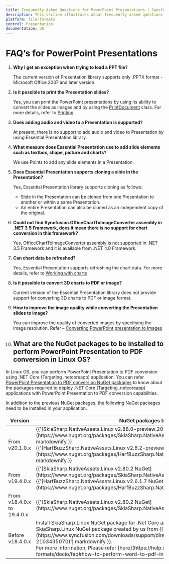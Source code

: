 ```yaml
---
title: Frequently Asked Questions for PowerPoint Presentations | Syncfusion
description: This section illustrates about frequently asked questions in various options by using Essential Syncfusion Presentation library.
platform: file-formats
control: Presentation
documentation: UG
---
```

# FAQ’s for PowerPoint Presentations

1. **Why I get an exception when trying to load a PPT file?**

   The current version of Presentation library supports only .PPTX format - Microsoft Office 2007 and later version.

2. **Is it possible to print the Presentation slides?**

   Yes, you can print the PowerPoint presentations by using its ability to convert the slides as images and by using the [PrintDocument](https://msdn.microsoft.com/en-us/library/system.drawing.printing.printdocument(v=vs.110).aspx# "") class. For more details, refer to [Printing](http://www.google.com/# "")

3. **Does adding audio and video to a Presentation is supported?**

   At present, there is no support to add audio and video to Presentation by using Essential Presentation library.

4. **What measure does Essential Presentation use to add slide elements such as textbox, shape, picture and charts?**

   We use Points to add any slide elements in a Presentation.

5. **Does Essential Presentation supports cloning a slide in the Presentation?**

   Yes, Essential Presentation library supports cloning as follows:

   * Slide in the Presentation can be cloned from one Presentation to another or within a same Presentation.
   * An entire Presentation can also be cloned as an independent copy of the original.
   
6. **Could not find Syncfusion.OfficeChartToImageConverter assembly in .NET 3.5 Framework, does it mean there is no support for chart conversion in this framework?**

   Yes, OfficeChartToImageConverter assembly is not supported in .NET 3.5 Framework and it is available from .NET 4.0 Framework.

7. **Can chart data be refreshed?**

   Yes, Essential Presentation supports refreshing the chart data. For more details, refer to [Working with charts](/file-formats/presentation/working-with-charts)

8. **Is it possible to convert 3D charts to PDF or image?**

   Current version of the Essential Presentation library does not provide support for converting 3D charts to PDF or image format.

9. **How to improve the image quality while converting the Presentation slides to image?**
   
   You can improve the quality of converted images by specifying the image resolution. Refer – [Converting PowerPoint presentation to Images](/file-formats/presentation/getting-started#converting-powerpoint-presentation-to-images)

10. ## What are the NuGet packages to be installed to perform PowerPoint Presentation to PDF conversion in Linux OS?

In Linux OS, you can perform PowerPoint Presentation to PDF conversion using .NET Core (Targeting .netcoreapp) application. You can refer [PowerPoint Presentation to PDF conversion NuGet packages](https://help.syncfusion.com/file-formats/presentation/nuget-packages-required#converting-powerpoint-presentation-into-pdf) to know about the packages required to deploy .NET Core (Targeting .netcoreapp) applications with PowerPoint Presentation to PDF conversion capabilities.

In addition to the previous NuGet packages, the following NuGet packages need to be installed in your application.

<table>
<thead>
<tr>
<th width="20%">
Version
</th>
<th width="40%">
NuGet packages to install
</th>
</tr>
</thead>
<tr>
<td>
From v20.1.0.x 
</td>
<td>
{{'[SkiaSharp.NativeAssets.Linux v2.88.0-preview.209](https://www.nuget.org/packages/SkiaSharp.NativeAssets.Linux/2.88.0-preview.209)'| markdownify }}<br/>
{{'[HarfBuzzSharp.NativeAssets.Linux v2.8.2-preview.209](https://www.nuget.org/packages/HarfBuzzSharp.NativeAssets.Linux/2.8.2-preview.209)'| markdownify }}
</td>
</tr>
<tr>
<td>
From v19.4.0.x
</td>
<td>
{{'[SkiaSharp.NativeAssets.Linux v2.80.2 NuGet](https://www.nuget.org/packages/SkiaSharp.NativeAssets.Linux/2.80.2)'| markdownify }}<br/>
{{'[HarfBuzzSharp.NativeAssets.Linux v2.6.1.7 NuGet](https://www.nuget.org/packages/HarfBuzzSharp.NativeAssets.Linux/2.6.1.7)'| markdownify }}
</td>
</tr>
<tr>
<td>
From v18.4.0.x to 19.4.0.x
</td>
<td>
{{'[SkiaSharp.NativeAssets.Linux v2.80.2 NuGet](https://www.nuget.org/packages/SkiaSharp.NativeAssets.Linux/2.80.2)'| markdownify }}<br/>
</td>
</tr>
<tr>
<td>
Before v18.4.0.x
</td>
<td>
Install SkiaSharp.Linux NuGet package for .Net Core application in Linux OS. you can find the SkiaSharp.Linux NuGet package created by us from {{'[here](https://www.syncfusion.com/downloads/support/directtrac/general/ze/SkiaSharp.Linux.1.59.3-2103435070)'| markdownify }}.<br/>
For more information, Please refer [here](https://help.syncfusion.com/file-formats/docio/faq#how-to-perform-word-to-pdf-in-linux-prior-to-v184-release).
</td>
</tr>
</table>